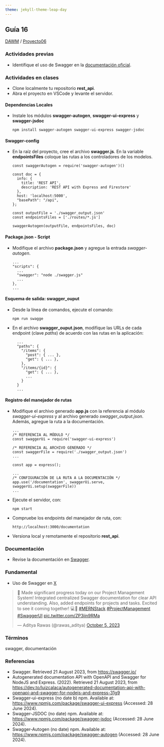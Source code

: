 ```yaml
---
theme: jekyll-theme-leap-day
---
```


## Guía 16

[DAWM](/DAWM/) / [Proyecto06](/DAWM/proyectos/2023/proyecto06)

### Actividades previas

* Identifique el uso de Swagger en la [documentación oficial](https://swagger.io/).

### Actividades en clases

* Clone localmente tu repositorio **rest_api**.
* Abra el proyecto en VSCode y levante el servidor.

#### Dependencias Locales

* Instale los módulos **swagger-autogen**, **swagger-ui-express** y **swagger-jsdoc**

  ```
  npm install swagger-autogen swagger-ui-express swagger-jsdoc
  ```

#### Swagger-config

* En la raíz del proyecto, cree el archivo **swagger.js**. En la variable **endpointsFiles** coloque las rutas a los controladores de los modelos.

  ```text
  const swaggerAutogen = require('swagger-autogen')()

  const doc = {
    info: {
      title: 'REST API',
      description: 'REST API with Express and Firestore'
    },
    host: 'localhost:5000',
    "basePath": "/api",
  };

  const outputFile = './swagger_output.json'
  const endpointsFiles = ['./routes/*.js']

  swaggerAutogen(outputFile, endpointsFiles, doc)
  ```

#### Package.json - Script

* Modifique el archivo **package.json** y agregue la entrada _swagger-autogen_.

  ```text
  ...
  "scripts": {
    ...
    "swagger": "node ./swagger.js"
    ...
  },
  ...
  ```

#### Esquema de salida: swagger_ouput

* Desde la línea de comandos, ejecute el comando:

  ```
  npm run swagge
  ```

* En el archivo **swagger_ouput.json**, modifique las URLs de cada endpoint (clave _paths_) de acuerdo con las rutas en la aplicación:

  ```text
    ...
    "paths": {
      "/items": {
        "post": { ... },
        "get": { ... },
      },
      "/items/{id}": {
        "get": { ... },
        ...
      }
    }
    ...
  ```

#### Registro del manejador de rutas

* Modifique el archivo generado **app.js** con la referencia al módulo _swagger-ui-express_ y al archivo generado _swagger_output.json_. Además, agregue la ruta a la documentación.


  ```text
  ...
  /* REFERENCIA AL MÓDULO */
  const swaggerUi = require('swagger-ui-express')

  /* REFERENCIA AL ARCHIVO GENERADO */
  const swaggerFile = require('./swagger_output.json')
  ...

  const app = express();

  ...
  /* CONFIGURACIÓN DE LA RUTA A LA DOCUMENTACIÓN */
  app.use('/documentation', swaggerUi.serve, swaggerUi.setup(swaggerFile))
  ...
  ```

* Ejecute el servidor, con:

  ```
  npm start
  ```

* Compruebe los endpoints del manejador de ruta, con:

  ```
  http://localhost:3000/documentation
  ```

* Versiona local y remotamente el repositorio **rest_api**.

### Documentación

* Revise la documentación en [Swagger](https://swagger.io/).

### Fundamental

* Uso de Swagger en [X](https://twitter.com/rawas_aditya/status/1709735670040694799)

<blockquote class="twitter-tweet" data-media-max-width="560"><p lang="en" dir="ltr">🚀 Made significant progress today on our Project Management System! Integrated centralized Swagger documentation for clear API understanding. Also, added endpoints for projects and tasks. Excited to see it coming together! 💻🔨 <a href="https://twitter.com/hashtag/MERNStack?src=hash&amp;ref_src=twsrc%5Etfw">#MERNStack</a> <a href="https://twitter.com/hashtag/ProjectManagement?src=hash&amp;ref_src=twsrc%5Etfw">#ProjectManagement</a> <a href="https://twitter.com/hashtag/SwaggerUI?src=hash&amp;ref_src=twsrc%5Etfw">#SwaggerUI</a> <a href="https://t.co/ZP3iin9RMa">pic.twitter.com/ZP3iin9RMa</a></p>&mdash; Aditya Rawas (@rawas_aditya) <a href="https://twitter.com/rawas_aditya/status/1709735670040694799?ref_src=twsrc%5Etfw">October 5, 2023</a></blockquote> <script async src="https://platform.twitter.com/widgets.js" charset="utf-8"></script>

### Términos

swagger, documentación

### Referencias

* Swagger. Retrieved 21 August 2023, from https://swagger.io/
* Autogenerated documentation API with OpenAPI and Swagger for NodeJS and Express. (2022). Retrieved 21 August 2023, from https://dev.to/luizcalaca/autogenerated-documentation-api-with-openapi-and-swagger-for-nodejs-and-express-31g9
* Swagger-ui-express (no date b) npm. Available at: https://www.npmjs.com/package/swagger-ui-express (Accessed: 28 June 2024). 
* Swagger-JSDOC (no date) npm. Available at: https://www.npmjs.com/package/swagger-jsdoc (Accessed: 28 June 2024). 
* Swagger-Autogen (no date) npm. Available at: https://www.npmjs.com/package/swagger-autogen (Accessed: 28 June 2024). 
